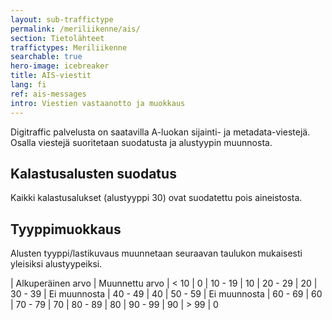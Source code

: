 ```yaml
---
layout: sub-traffictype
permalink: /meriliikenne/ais/
section: Tietolähteet
traffictypes: Meriliikenne
searchable: true
hero-image: icebreaker
title: AIS-viestit
lang: fi
ref: ais-messages
intro: Viestien vastaanotto ja muokkaus
---
```


Digitraffic palvelusta on saatavilla A-luokan sijainti- ja metadata-viestejä. Osalla viestejä suoritetaan suodatusta ja alustyypin muunnosta.

## Kalastusalusten suodatus

Kaikki kalastusalukset (alustyyppi 30) ovat suodatettu pois aineistosta.

## Tyyppimuokkaus

Alusten tyyppi/lastikuvaus muunnetaan seuraavan taulukon mukaisesti yleisiksi alustyypeiksi.

| Alkuperäinen arvo | Muunnettu arvo 
| < 10 | 0
| 10 - 19 | 10
| 20 - 29 | 20
| 30 - 39 | Ei muunnosta
| 40 - 49 | 40
| 50 - 59 | Ei muunnosta
| 60 - 69 | 60
| 70 - 79 | 70
| 80 - 89 | 80
| 90 - 99 | 90
| > 99 | 0
